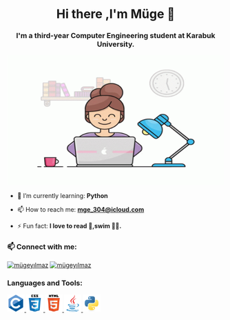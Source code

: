 <h1 align="center">Hi there ,I'm Müge 👋</h1>
<h3 align="center">I'm a third-year Computer Engineering student at Karabuk University.</h3>
<p align="center">
  <img src="programming.gif" width="600" height="300">
</p>

- 🌱 I’m currently learning: **Python**

- 📫 How to reach me: **mge_304@icloud.com**

- ⚡ Fun fact: **I love to read 📖,swim 🏊‍♂️.**

### 📫 Connect with me:
<p align="left">
  
<a href="https://www.linkedin.com/in/mügeyılmaz/" target="blank"><img align="center" src="https://github.com/gauravghongde/social-icons/blob/master/SVG/Color/LinkedIN.svg" alt="mügeyılmaz" height="30" width="40" /></a>
<a href="mailto:mge304@hotmail.com" target="blank" rel="noreferrer"><img align="center" src="https://github.com/gauravghongde/social-icons/blob/master/SVG/Color/Gmail.svg" alt="mügeyılmaz" height="50" width="50" /></a>
</p>

<h3 align="left">Languages and Tools:</h3>
<p align="left"> <a href="https://www.cprogramming.com/" target="_blank" rel="noreferrer"> <img src="https://raw.githubusercontent.com/devicons/devicon/master/icons/c/c-original.svg" alt="c" width="40" height="40"/> </a> <a href="https://www.w3schools.com/css/" target="_blank" rel="noreferrer"> <img src="https://raw.githubusercontent.com/devicons/devicon/master/icons/css3/css3-original-wordmark.svg" alt="css3" width="40" height="40"/> </a> <a href="https://www.w3.org/html/" target="_blank" rel="noreferrer"> <img src="https://raw.githubusercontent.com/devicons/devicon/master/icons/html5/html5-original-wordmark.svg" alt="html5" width="40" height="40"/> </a> <a href="https://www.java.com" target="_blank" rel="noreferrer"> <img src="https://raw.githubusercontent.com/devicons/devicon/master/icons/java/java-original.svg" alt="java" width="40" height="40"/> </a> <a href="https://www.python.org" target="_blank" rel="noreferrer"> <img src="https://raw.githubusercontent.com/devicons/devicon/master/icons/python/python-original.svg" alt="python" width="40" height="40"/> </a> </p>


